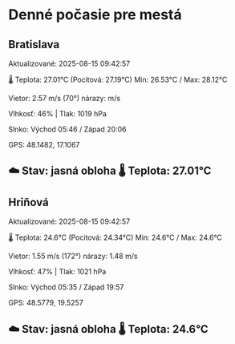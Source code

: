 ﻿# Denné počasie pre mestá

## Bratislava
Aktualizované: 2025-08-15 09:42:57

🌡️ Teplota: 27.01°C 
(Pocitová: 27.19°C)
Min: 26.53°C / Max: 28.12°C

Vietor: 2.57 m/s    (70°) 
nárazy:  m/s

Vlhkosť: 46% | Tlak: 1019 hPa

Slnko: Východ 05:46 / Západ 20:06

GPS: 48.1482, 17.1067

☁️ Stav: jasná obloha        🌡️ Teplota: 27.01°C
---

## Hriňová
Aktualizované: 2025-08-15 09:42:57

🌡️ Teplota: 24.6°C 
(Pocitová: 24.34°C)
Min: 24.6°C / Max: 24.6°C

Vietor: 1.55 m/s (172°)
nárazy: 1.48 m/s

Vlhkosť: 47% | Tlak: 1021 hPa

Slnko: Východ 05:35 / Západ 19:57

GPS: 48.5779, 19.5257

☁️ Stav: jasná obloha        🌡️ Teplota: 24.6°C
---
